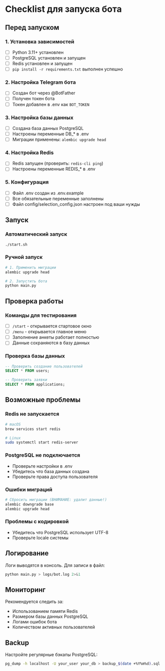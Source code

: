 # Checklist для запуска бота

## Перед запуском

### 1. Установка зависимостей
- [ ] Python 3.11+ установлен
- [ ] PostgreSQL установлен и запущен
- [ ] Redis установлен и запущен
- [ ] `pip install -r requirements.txt` выполнен успешно

### 2. Настройка Telegram бота
- [ ] Создан бот через @BotFather
- [ ] Получен токен бота
- [ ] Токен добавлен в .env как `BOT_TOKEN`

### 3. Настройка базы данных
- [ ] Создана база данных PostgreSQL
- [ ] Настроены переменные DB_* в .env
- [ ] Миграции применены: `alembic upgrade head`

### 4. Настройка Redis
- [ ] Redis запущен (проверить: `redis-cli ping`)
- [ ] Настроены переменные REDIS_* в .env

### 5. Конфигурация
- [ ] Файл .env создан из .env.example
- [ ] Все обязательные переменные заполнены
- [ ] Файл config/selection_config.json настроен под ваши нужды

## Запуск

### Автоматический запуск
```bash
./start.sh
```

### Ручной запуск
```bash
# 1. Применить миграции
alembic upgrade head

# 2. Запустить бота
python main.py
```

## Проверка работы

### Команды для тестирования
- [ ] `/start` - открывается стартовое окно
- [ ] `/menu` - открывается главное меню
- [ ] Заполнение анкеты работает полностью
- [ ] Данные сохраняются в базу данных

### Проверка базы данных
```sql
-- Проверить создание пользователей
SELECT * FROM users;

-- Проверить заявки
SELECT * FROM applications;
```

## Возможные проблемы

### Redis не запускается
```bash
# macOS
brew services start redis

# Linux
sudo systemctl start redis-server
```

### PostgreSQL не подключается
- Проверьте настройки в .env
- Убедитесь что база данных создана
- Проверьте права доступа пользователя

### Ошибки миграций
```bash
# Сбросить миграции (ВНИМАНИЕ: удалит данные!)
alembic downgrade base
alembic upgrade head
```

### Проблемы с кодировкой
- Убедитесь что PostgreSQL использует UTF-8
- Проверьте locale системы

## Логирование

Логи выводятся в консоль. Для записи в файл:
```bash
python main.py > logs/bot.log 2>&1
```

## Мониторинг

Рекомендуется следить за:
- Использованием памяти Redis
- Размером базы данных PostgreSQL
- Логами ошибок бота
- Количеством активных пользователей

## Backup

Настройте регулярные бэкапы PostgreSQL:
```bash
pg_dump -h localhost -U your_user your_db > backup_$(date +%Y%m%d).sql
```
